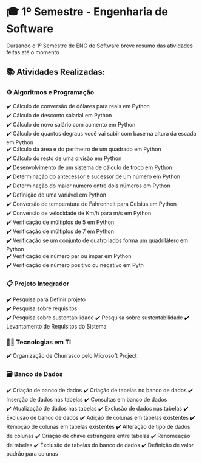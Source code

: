 # 🎓 1º Semestre - Engenharia de Software

Cursando o 1º Semestre de ENG de Software breve resumo das atividades feitas até o momento

## 📚 Atividades Realizadas:

### ⚙️ Algoritmos e Programação

✔️ Cálculo de conversão de dólares para reais em Python  
✔️ Cálculo de desconto salarial em Python  
✔️ Cálculo de novo salário com aumento em Python  
✔️ Cálculo de quantos degraus você vai subir com base na altura da escada em Python   
✔️ Cálculo da área e do perímetro de um quadrado em Python  
✔️ Cálculo do resto de uma divisão em Python  
✔️ Desenvolvimento de um sistema de cálculo de troco em Python  
✔️ Determinação do antecessor e sucessor de um número em Python  
✔️ Determinação do maior número entre dois números em Python  
✔️ Definição de uma variável em Python  
✔️ Conversão de temperatura de Fahrenheit para Celsius em Python  
✔️ Conversão de velocidade de Km/h para m/s em Python  
✔️ Verificação de múltiplos de 5 em Python  
✔️ Verificação de múltiplos de 7 em Python  
✔️ Verificação se um conjunto de quatro lados forma um quadrilátero em Python  
✔️ Verificação de número par ou ímpar em Python  
✔️ Verificação de número positivo ou negativo em Pyth

### 📋 Projeto Integrador

✔️ Pesquisa para Definir projeto  
✔️ Pesquisa sobre requisitos  
✔️ Pesquisa sobre sustentabilidade
✔️ Pesquisa sobre sustentabilidade
✔️ Levantamento de Requisitos do Sistema


### 🧑‍💻 Tecnologias em TI

✔️ Organização de Churrasco pelo Microsoft Project

### 🗃️ Banco de Dados
✔️ Criação de banco de dados 
✔️ Criação de tabelas no banco de dados 
✔️ Inserção de dados nas tabelas 
✔️ Consultas em banco de dados  
✔️ Atualização de dados nas tabelas 
✔️ Exclusão de dados nas tabelas 
✔️ Exclusão de banco de dados 
✔️ Adição de colunas em tabelas existentes 
✔️ Remoção de colunas em tabelas existentes 
✔️ Alteração de tipo de dados de colunas 
✔️ Criação de chave estrangeira entre tabelas 
✔️ Renomeação de tabelas 
✔️ Exclusão de tabelas do banco de dados 
✔️ Definição de valor padrão para colunas 
